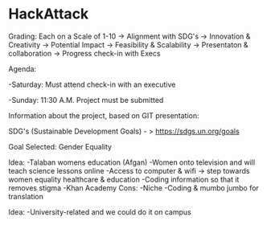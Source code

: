 # HackAttack

Grading: Each on a Scale of 1-10
-> Alignment with SDG's
-> Innovation & Creativity
-> Potential Impact
-> Feasibility & Scalability
-> Presentaton & collaboration
-> Progress check-in with Execs

Agenda:

-Saturday: Must attend check-in with an executive

-Sunday: 11:30 A.M. Project must be submitted

Information about the project, based on GIT presentation:

SDG's (Sustainable Development Goals) - > https://sdgs.un.org/goals

Goal Selected: 
Gender Equality

Idea:
-Talaban womens education (Afgan)
-Women onto television and will teach science lessons online
-Access to computer & wifi -> step towards women equality healthcare & education
-Coding information so that it removes stigma
-Khan Academy
Cons:
-Niche
-Coding & mumbo jumbo for translation

Idea:
-University-related and we could do it on campus

